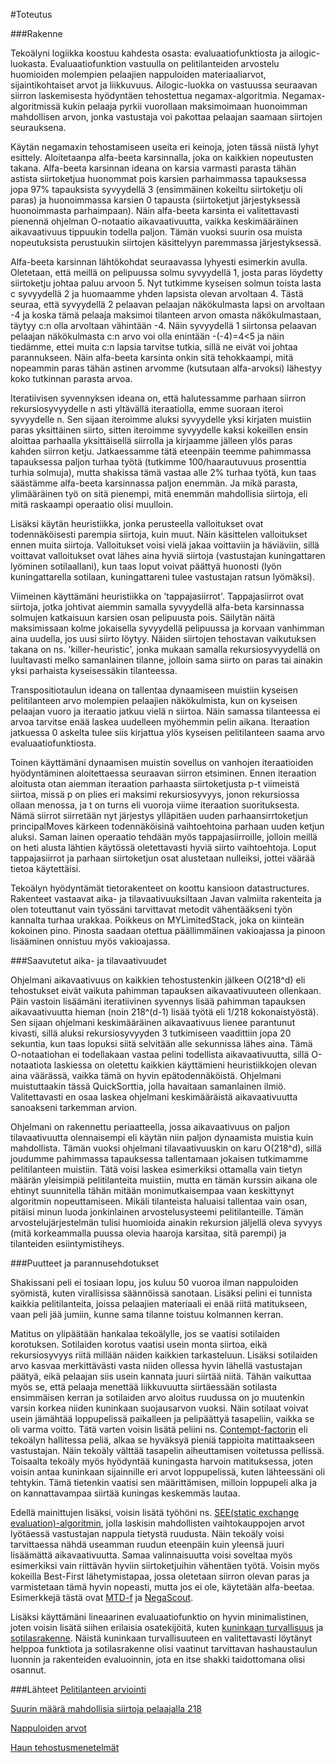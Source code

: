 #Toteutus

###Rakenne

Tekoälyni logiikka koostuu kahdesta osasta: evaluaatiofunktiosta ja ailogic-luokasta. Evaluaatiofunktion vastuulla on pelitilanteiden arvostelu huomioiden molempien pelaajien nappuloiden materiaaliarvot, sijaintikohtaiset arvot ja liikkuvuus. Ailogic-luokka on vastuussa seuraavan siirron laskemisesta hyödyntäen tehostettua negamax-algoritmia. Negamax-algoritmissä kukin pelaaja pyrkii vuorollaan maksimoimaan huonoimman mahdollisen arvon, jonka vastustaja voi pakottaa pelaajan saamaan siirtojen seurauksena. 

Käytän negamaxin tehostamiseen useita eri keinoja, joten tässä niistä lyhyt esittely. Aloitetaanpa alfa-beeta karsinnalla, joka on kaikkien nopeutusten takana. Alfa-beeta karsinnan ideana on karsia varmasti parasta tähän astista siirtoketjua huonommat pois karsien parhaimmassa tapauksessa jopa 97% tapauksista syvyydellä 3 (ensimmäinen kokeiltu siirtoketju oli paras) ja huonoimmassa karsien 0 tapausta (siirtoketjut järjestyksessä huonoimmasta parhaimpaan). Näin alfa-beeta karsinta ei valitettavasti pienennä ohjelman O-notaatio aikavaativuutta, vaikka keskimääräinen aikavaativuus tippuukin todella paljon. Tämän vuoksi suurin osa muista nopeutuksista perustuukin siirtojen käsittelyyn paremmassa järjestyksessä. 

Alfa-beeta karsinnan lähtökohdat seuraavassa lyhyesti esimerkin avulla. Oletetaan, että meillä on pelipuussa solmu syvyydellä 1, josta paras löydetty siirtoketju johtaa paluu arvoon 5. Nyt tutkimme kyseisen solmun toista lasta c syvyydellä 2 ja huomaamme yhden lapsista olevan arvoltaan 4. Tästä seuraa, että syvyydellä 2 pelaavan pelaajan näkökulmasta lapsi on arvoltaan -4 ja koska tämä pelaaja maksimoi tilanteen arvon omasta näkökulmastaan, täytyy c:n olla arvoltaan vähintään -4. Näin syvyydellä 1 siirtonsa pelaavan pelaajan näkökulmasta c:n arvo voi olla enintään -(-4)=4<5 ja näin tiedämme, ettei muita c:n lapsia tarvitse tutkia, sillä ne eivät voi johtaa parannukseen. Näin alfa-beeta karsinta onkin sitä tehokkaampi, mitä nopeammin paras tähän astinen arvomme (kutsutaan alfa-arvoksi) lähestyy koko tutkinnan parasta arvoa.

Iteratiivisen syvennyksen ideana on, että halutessamme parhaan siirron rekursiosyvyydelle n asti yltävällä iteraatiolla, emme suoraan iteroi syvyydelle n. Sen sijaan iteroimme aluksi syvyydelle yksi kirjaten muistiin paras yksittäinen siirto, sitten iteroimme syvyydelle kaksi kokeillen ensin aloittaa parhaalla yksittäisellä siirrolla ja kirjaamme jälleen ylös paras kahden siirron ketju. Jatkaessamme tätä eteenpäin teemme pahimmassa tapauksessa paljon turhaa työtä (tutkimme 100/haarautuvuus prosenttia turhia solmuja), mutta shakissa tämä vastaa alle 2% turhaa työtä, kun taas säästämme alfa-beeta karsinnassa paljon enemmän. Ja mikä parasta, ylimääräinen työ on sitä pienempi, mitä enemmän mahdollisia siirtoja, eli mitä raskaampi operaatio olisi muulloin.

Lisäksi käytän heuristiikka, jonka perusteella valloitukset ovat todennäköisesti parempia siirtoja, kuin muut. Näin käsittelen valloitukset ennen muita siirtoja. Valloitukset voisi vielä jakaa voittaviin ja häviäviin, sillä voittavat valloitukset ovat lähes aina hyviä siirtoja (vastustajan kuningattaren lyöminen sotilaallani), kun taas loput voivat päättyä huonosti (lyön kuningattarella sotilaan, kuningattareni tulee vastustajan ratsun lyömäksi).

Viimeinen käyttämäni heuristiikka on 'tappajasiirrot'. Tappajasiirrot ovat siirtoja, jotka johtivat aiemmin samalla syvyydellä alfa-beta karsinnassa solmujen katkaisuun karsien osan pelipuusta pois. Säilytän näitä maksimissaan kolme jokaisella syvyydellä pelipuussa ja korvaan vanhimman aina uudella, jos uusi siirto löytyy. Näiden siirtojen tehostavan vaikutuksen takana on ns. 'killer-heuristic', jonka mukaan samalla rekursiosyvyydellä on luultavasti melko samanlainen tilanne, jolloin sama siirto on paras tai ainakin yksi parhaista kyseisessäkin tilanteessa.

Transpositiotaulun ideana on tallentaa dynaamiseen muistiin kyseisen pelitilanteen arvo molempien pelaajien näkökulmista, kun on kyseisen pelaajan vuoro ja iteraatio jatkuu vielä n siirtoa. Näin samassa tilanteessa ei arvoa tarvitse enää laskea uudelleen myöhemmin pelin aikana. Iteraation jatkuessa 0 askelta tulee siis kirjattua ylös kyseisen pelitilanteen saama arvo evaluaatiofunktiosta.

Toinen käyttämäni dynaamisen muistin sovellus on vanhojen iteraatioiden hyödyntäminen aloitettaessa seuraavan siirron etsiminen. Ennen iteraation aloitusta otan aiemman iteraation parhaasta siirtoketjusta p-t viimeistä siirtoa, missä p on plies eri maksimi rekursiosyvyys, jonon rekursiossa ollaan menossa, ja t on turns eli vuoroja viime iteraation suorituksesta. Nämä siirrot siirretään nyt järjestys ylläpitäen uuden parhaansirrtoketjun principalMoves kärkeen todennäköisinä vaihtoehtoina parhaan uuden ketjun aluksi. Saman lainen operaatio tehdään myös tappajasiirroille, jolloin meillä on heti alusta lähtien käytössä oletettavasti hyviä siirto vaihtoehtoja. Loput tappajasiirrot ja parhaan siirtoketjun osat alustetaan nulleiksi, jottei väärää tietoa käytettäisi.

Tekoälyn hyödyntämät tietorakenteet on koottu kansioon datastructures. Rakenteet vastaavat aika- ja tilavaativuuksiltaan Javan valmiita rakenteita ja olen toteuttanut vain työssäni tarvittavat metodit vähentääkseni työn kannalta turhaa urakkaa. Poikkeus on MYLimitedStack, joka on kiinteän kokoinen pino. Pinosta saadaan otettua päällimmäinen vakioajassa ja pinoon lisääminen onnistuu myös vakioajassa.

###Saavutetut aika- ja tilavaativuudet

Ohjelmani aikavaativuus on kaikkien tehostustenkin jälkeen O(218^d) eli tehostukset eivät vaikuta pahimman tapauksen aikavaativuuteen ollenkaan. Päin vastoin lisäämäni iteratiivinen syvennys lisää pahimman tapauksen aikavaativuutta hieman (noin 218^(d-1) lisää työtä eli 1/218 kokonaistyöstä). Sen sijaan ohjelmani keskimääräinen aikavaativuus lienee parantunut kivasti, sillä aluksi rekursiosyvyyden 3 tutkimiseen vaadittiin jopa 20 sekuntia, kun taas lopuksi siitä selvitään alle sekunnissa lähes aina. Tämä O-notaatiohan ei todellakaan vastaa pelini todellista aikavaativuutta, sillä O-notaatiota laskiessa on oletettu kaikkien käyttämieni heuristiikkojen olevan aina väärässä, vaikka tämä on hyvin epätodennäköistä. Ohjelmani muistuttaakin tässä QuickSorttia, jolla havaitaan samanlainen ilmiö. Valitettavasti en osaa laskea ohjelmani keskimääräistä aikavaativuutta sanoakseni tarkemman arvion.

Ohjelmani on rakennettu periaatteella, jossa aikavaativuus on paljon tilavaativuutta olennaisempi eli käytän niin paljon dynaamista muistia kuin mahdollista. Tämän vuoksi ohjelmani tilavaativuuskin on karu O(218^d), sillä joudumme pahimmassa tapauksessa tallentamaan jokaisen tutkimamme pelitilanteen muistiin. Tätä voisi laskea esimerkiksi ottamalla vain tietyn määrän yleisimpiä pelitilanteita muistiin, mutta en tämän kurssin aikana ole ehtinyt suunnitella tähän mitään monimutkaisempaa vaan keskittynyt algoritmin nopeuttamiseen. Mikäli tilanteista haluaisi tallentaa vain osan, pitäisi minun luoda jonkinlainen arvostelusysteemi pelitilanteille. Tämän arvostelujärjestelmän tulisi huomioida ainakin rekursion jäljellä oleva syvyys (mitä korkeammalla puussa olevia haaroja karsitaa, sitä parempi) ja tilanteiden esiintymistiheys.

###Puutteet ja parannusehdotukset

Shakissani peli ei tosiaan lopu, jos kuluu 50 vuoroa ilman nappuloiden syömistä, kuten virallisissa säännöissä sanotaan. Lisäksi pelini ei tunnista kaikkia pelitilanteita, joissa pelaajien materiaali ei enää riitä matitukseen, vaan peli jää jumiin, kunne sama tilanne toistuu kolmannen kerran.

Matitus on ylipäätään hankalaa tekoälylle, jos se vaatisi sotilaiden korotuksen. Sotilaiden korotus vaatisi usein monta siirtoa, eikä rekursiosyvyys riitä millään näiden kaikkien tarkasteluun. Lisäksi sotilaiden arvo kasvaa merkittävästi vasta niiden ollessa hyvin lähellä vastustajan päätyä, eikä pelaajan siis usein kannata juuri siirtää niitä. Tähän vaikuttaa myös se, että pelaaja menettää liikkuvuutta siirtäessään sotilasta ensimmäisen kerran ja sotilaiden arvo aloitus ruudussa on jo muutenkin varsin korkea niiden kuninkaan suojausarvon vuoksi. Näin sotilaat voivat usein jämähtää loppupelissä paikalleen ja pelipäättyä tasapeliin, vaikka se oli varma voitto. Tätä varten voisin lisätä peliini ns. [Contempt-factorin](https://chessprogramming.wikispaces.com/Contempt+Factor) eli tekoälyn hallitessa peliä, alkaa se hyväksyä pieniä tappioita matittaakseen vastustajan. Näin tekoäly välttää tasapelin aiheuttamisen voitetussa pellissä. Toisaalta tekoäly myös hyödyntää kuningasta harvoin matituksessa, joten voisin antaa kuninkaan sijainnille eri arvot loppupelissä, kuten lähteessäni oli tehtykin. Tämä tietenkin vaatisi sen määrittämisen, milloin loppupeli alka ja on kannattavampaa siirtää kuningas keskemmäs lautaa.

Edellä mainittujen lisäksi, voisin lisätä työhöni ns. [SEE(static exchange evaluation)-algoritmin](https://chessprogramming.wikispaces.com/Static+Exchange+Evaluation), jolla laskisin mahdollisten vaihtokauppojen arvot lyötäessä vastustajan nappula tietystä ruudusta. Näin tekoäly voisi tarvittaessa nähdä useamman ruudun eteenpäin kuin yleensä juuri lisäämättä aikavaativuutta. Samaa valinnaisuutta voisi soveltaa myös esimerkiksi vain riittävän hyviin siirtoketjuihin vähentäen työtä. Voisin myös kokeilla Best-First lähetymistapaa, jossa oletetaan siirron olevan paras ja varmistetaan tämä hyvin nopeasti, mutta jos ei ole, käytetään alfa-beetaa. Esimerkkejä tästä ovat [MTD-f](https://en.wikipedia.org/wiki/MTD-f) ja [NegaScout](https://en.wikipedia.org/wiki/Principal_variation_search).

Lisäksi käyttämäni lineaarinen evaluaatiofunktio on hyvin minimalistinen, joten voisin lisätä siihen erilaisia osatekijöitä, kuten [kuninkaan turvallisuus](https://chessprogramming.wikispaces.com/King+Safety) ja [sotilasrakenne](https://chessprogramming.wikispaces.com/Pawn+Structure). Näistä kuninkaan turvallisuuteen en valitettavasti löytänyt helppoa funktiota ja sotilasrakenne olisi vaatinut tarvittavan hashaustaulun luonnin ja rakenteiden evaluoinnin, jota en itse shakki taidottomana olisi osannut.

###Lähteet
[Pelitilanteen arviointi](https://chessprogramming.wikispaces.com/Evaluation)

[Suurin määrä mahdollisia siirtoja pelaajalla 218](https://www.chess.com/forum/view/fun-with-chess/what-chess-position-has-the-most-number-of-possible-moves)

[Nappuloiden arvot](https://en.wikipedia.org/wiki/Chess_piece_relative_value)

[Haun tehostusmenetelmät](https://chessprogramming.wikispaces.com/Search)
